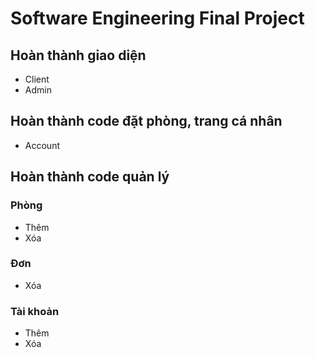 # Software Engineering Final Project

## Hoàn thành giao diện
- Client
- Admin

## Hoàn thành code đặt phòng, trang cá nhân
- Account

## Hoàn thành code quản lý
### Phòng
- Thêm
- Xóa

### Đơn
- Xóa

### Tài khoản
- Thêm
- Xóa
